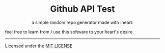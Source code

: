 <h1 align=center>Github API Test</h1>
<p align=center>a simple random repo generator made with :heart:</p>

feel free to learn from / use this software to your heart's desire


<hr>

<p>Licensed under the <a href="LICENSE">MIT LICENSE<a></p>
